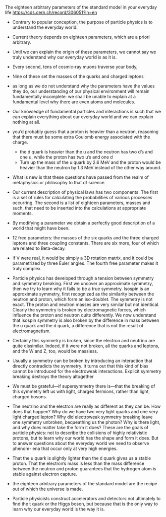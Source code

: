 The eighteen arbitrary parameters of the standard model in your everyday life
https://cds.cern.ch/record/306051?ln=en

- Contrary to popular conception, the purpose of particle physics is to understand the everyday world.

- Current theory depends on eighteen parameters, which are a priori arbitrary.

- Until we can explain the origin of these parameters, we cannot say we truly understand why our everyday world is as it is.

- Every second, tens of cosmic-ray muons traverse your body,

- Nine of these set the masses of the quarks and charged leptons

- as long as we do not understand why the parameters have the values they do, our understanding of our physical environment will remain fundamentally incomplete: we shall be unable to explain at a fundamental level why there are even atoms and molecules.

- Our knowledge of fundamental particles and interactions is such that we can explain everything about our everyday world and we can explain nothing at all.

- you’d probably guess that a proton is heavier than a neutron, reasoning that there must be some extra Coulomb energy associated with the charge.
  - the d quark is heavier than the u and the neutron has two d’s and one u, while the proton has two u’s and one d
  - Turn up the mass of the u quark by 2.6 MeV and the proton would be heavier than the neutron by 1.3 MeV instead of the other way around.

- What is new is that these questions have passed from the realm of metaphysics or philosophy to that of science.

- Our current description of physical laws has two components. The first is a set of rules for calculating the probabilities of various processes occurring. The second is a list of eighteen parameters, masses and such, that need to be inserted into the calculations at appropriate moments.

- By modifying a parameter we obtain a perfectly good description of a world that might have been.

- 12 free parameters: the masses of the six quarks and the three charged leptons and three coupling constants. There are six more, four of which are related to Beta-decay.

- If V were real, it would be simply a 3D rotation matrix, and it could be parametrized by three Euler angles. The fourth free parameter makes it truly complex.

- Particle physics has developed through a tension between symmetry and symmetry breaking. First we uncover an approximate symmetry, then we try to learn why it fails to be a true symmetry. Isospin is an approximate symmetry, first recognized as the similarity between the neutron and proton, which form an iso-doublet. The symmetry is not exact. The proton and neutron masses are very similar but not identical. Clearly the symmetry is broken by electromagnetic forces, which influence the proton and neutron quite differently. We now understand that isospin symmetry is also broken by the difference in mass between the u quark and the d quark, a difference that is not the result of electromagnetism.

- Certainly this symmetry is broken, since the electron and neutrino are quite dissimilar. Indeed, if it were not broken, all the quarks and leptons, and the W and Z, too, would be massless.

- Usually a symmetry can be broken by introducing an interaction that directly contradicts the symmetry.  It turns out that this kind of bias cannot be introduced for the electroweak interactions. Explicit symmetry breaking destroys the theory altogether


- We must be grateful—if supersymmetry there is—that the breaking of this symmetry left us with light, charged fermions, rather than light, charged bosons.

- The neutrino and the electron are really as different as they can be. How does that happen? Why do we have two very light quarks and one very light charged lepton? Why did electroweak symmetry breaking leave one symmetry unbroken, bequeathing us the photon? Why is there light, and why does matter take the form it does? These are the goals of particle physics: not to describe the collisions of highly relativistic protons, but to learn why our world has the shape and form it does. But to answer questions about the everyday world we need to observe phenom- ena that occur only at very high energies.

- That the u quark is slightly lighter than the d quark gives us a stable proton. That the electron’s mass is less than the mass difference between the neutron and proton guarantees that the hydrogen atom is stable against electron capture. 

- the eighteen arbitrary parameters of the standard model are the recipe out of which the universe is made.

-  Particle physicists construct accelerators and detectors not ultimately to find the t quark or the Higgs boson, but because that is the only way to learn why our everyday world is the way it is.